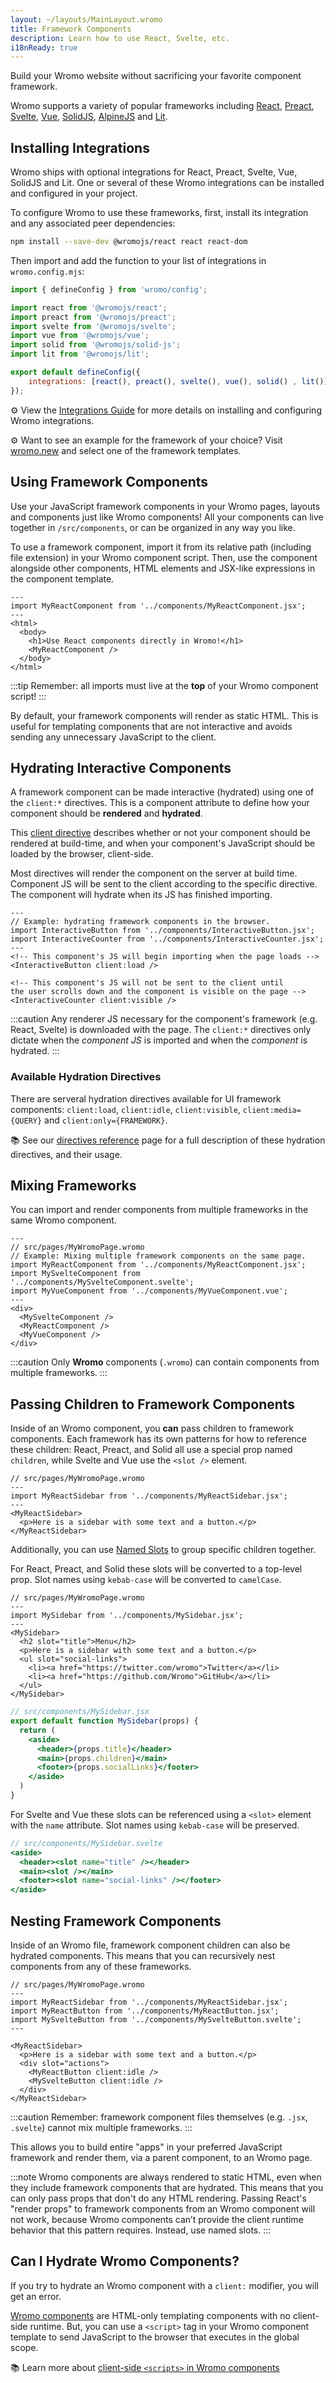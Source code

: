 ```yaml
---
layout: ~/layouts/MainLayout.wromo
title: Framework Components
description: Learn how to use React, Svelte, etc.
i18nReady: true
---
```


Build your Wromo website without sacrificing your favorite component framework.

Wromo supports a variety of popular frameworks including [React](https://reactjs.org/), [Preact](https://preactjs.com/), [Svelte](https://svelte.dev/), [Vue](https://vuejs.org/), [SolidJS](https://www.solidjs.com/), [AlpineJS](https://alpinejs.dev/) and [Lit](https://lit.dev/).

## Installing Integrations

Wromo ships with optional integrations for React, Preact, Svelte, Vue, SolidJS and Lit. One or several of these Wromo integrations can be installed and configured in your project.

To configure Wromo to use these frameworks, first, install its integration and any associated peer dependencies:

```bash
npm install --save-dev @wromojs/react react react-dom
```

Then import and add the function to your list of integrations in `wromo.config.mjs`:

```js
import { defineConfig } from 'wromo/config';

import react from '@wromojs/react';
import preact from '@wromojs/preact';
import svelte from '@wromojs/svelte';
import vue from '@wromojs/vue';
import solid from '@wromojs/solid-js';
import lit from '@wromojs/lit';

export default defineConfig({
	integrations: [react(), preact(), svelte(), vue(), solid() , lit()],
});
```

⚙️ View the [Integrations Guide](/en/guides/integrations-guide/) for more details on installing and configuring Wromo integrations.

⚙️ Want to see an example for the framework of your choice? Visit [wromo.new](https://wromo.new/) and select one of the framework templates.

## Using Framework Components

Use your JavaScript framework components in your Wromo pages, layouts and components just like Wromo components! All your components can live together in `/src/components`, or can be organized in any way you like.

To use a framework component, import it from its relative path (including file extension) in your Wromo component script. Then, use the component alongside other components, HTML elements and JSX-like expressions in the component template.

```wromo
---
import MyReactComponent from '../components/MyReactComponent.jsx';
---
<html>
  <body>
    <h1>Use React components directly in Wromo!</h1>
    <MyReactComponent />
  </body>
</html>
```

:::tip
Remember: all imports must live at the **top** of your Wromo component script!
:::

By default, your framework components will render as static HTML. This is useful for templating components that are not interactive and avoids sending any unnecessary JavaScript to the client.

## Hydrating Interactive Components

A framework component can be made interactive (hydrated) using one of the `client:*` directives. This is a component attribute to define how your component should be **rendered** and **hydrated**.

This [client directive](/en/reference/directives-reference/#client-directives) describes whether or not your component should be rendered at build-time, and when your component's JavaScript should be loaded by the browser, client-side.

Most directives will render the component on the server at build time. Component JS will be sent to the client according to the specific directive. The component will hydrate when its JS has finished importing.

```wromo
---
// Example: hydrating framework components in the browser.
import InteractiveButton from '../components/InteractiveButton.jsx';
import InteractiveCounter from '../components/InteractiveCounter.jsx';
---
<!-- This component's JS will begin importing when the page loads -->
<InteractiveButton client:load />

<!-- This component's JS will not be sent to the client until
the user scrolls down and the component is visible on the page -->
<InteractiveCounter client:visible />
```

:::caution
Any renderer JS necessary for the component's framework (e.g. React, Svelte) is downloaded with the page. The `client:*` directives only dictate when the _component JS_ is imported and when the _component_ is hydrated.
:::

### Available Hydration Directives

There are serveral hydration directives available for UI framework components: `client:load`, `client:idle`, `client:visible`, `client:media={QUERY}` and `client:only={FRAMEWORK}`.

📚 See our [directives reference](/en/reference/directives-reference/#client-directives) page for a full description of these hydration directives, and their usage.

## Mixing Frameworks

You can import and render components from multiple frameworks in the same Wromo component.

```wromo
---
// src/pages/MyWromoPage.wromo
// Example: Mixing multiple framework components on the same page.
import MyReactComponent from '../components/MyReactComponent.jsx';
import MySvelteComponent from '../components/MySvelteComponent.svelte';
import MyVueComponent from '../components/MyVueComponent.vue';
---
<div>
  <MySvelteComponent />
  <MyReactComponent />
  <MyVueComponent />
</div>
```

:::caution
Only **Wromo** components (`.wromo`) can contain components from multiple frameworks.
:::

## Passing Children to Framework Components

Inside of an Wromo component, you **can** pass children to framework components. Each framework has its own patterns for how to reference these children: React, Preact, and Solid all use a special prop named `children`, while Svelte and Vue use the `<slot />` element.


```wromo
// src/pages/MyWromoPage.wromo
---
import MyReactSidebar from '../components/MyReactSidebar.jsx';
---
<MyReactSidebar>
  <p>Here is a sidebar with some text and a button.</p>
</MyReactSidebar>
```

Additionally, you can use [Named Slots](/en/core-concepts/wromo-components/#named-slots) to group specific children together. 

For React, Preact, and Solid these slots will be converted to a top-level prop. Slot names using `kebab-case` will be converted to `camelCase`.

```wromo
// src/pages/MyWromoPage.wromo
---
import MySidebar from '../components/MySidebar.jsx';
---
<MySidebar>
  <h2 slot="title">Menu</h2>
  <p>Here is a sidebar with some text and a button.</p>
  <ul slot="social-links">
    <li><a href="https://twitter.com/wromo">Twitter</a></li>
    <li><a href="https://github.com/Wromo">GitHub</a></li>
  </ul>
</MySidebar>
```

```jsx
// src/components/MySidebar.jsx
export default function MySidebar(props) {
  return (
    <aside>
      <header>{props.title}</header>
      <main>{props.children}</main>
      <footer>{props.socialLinks}</footer>
    </aside>
  )
}
```

For Svelte and Vue these slots can be referenced using a `<slot>` element with the `name` attribute. Slot names using `kebab-case` will be preserved.

```jsx
// src/components/MySidebar.svelte
<aside>
  <header><slot name="title" /></header>
  <main><slot /></main>
  <footer><slot name="social-links" /></footer>
</aside>
```

## Nesting Framework Components

Inside of an Wromo file, framework component children can also be hydrated components. This means that you can recursively nest components from any of these frameworks.

```wromo
// src/pages/MyWromoPage.wromo
---
import MyReactSidebar from '../components/MyReactSidebar.jsx';
import MyReactButton from '../components/MyReactButton.jsx';
import MySvelteButton from '../components/MySvelteButton.svelte';
---

<MyReactSidebar>
  <p>Here is a sidebar with some text and a button.</p>
  <div slot="actions">
    <MyReactButton client:idle />
    <MySvelteButton client:idle />
  </div>
</MyReactSidebar>
```

:::caution
Remember: framework component files themselves (e.g. `.jsx`, `.svelte`) cannot mix multiple frameworks.
:::

This allows you to build entire "apps" in your preferred JavaScript framework and render them, via a parent component, to an Wromo page.

:::note
Wromo components are always rendered to static HTML, even when they include framework components that are hydrated. This means that you can only pass props that don't do any HTML rendering. Passing React's "render props" to framework components from an Wromo component will not work, because Wromo components can’t provide the client runtime behavior that this pattern requires. Instead, use named slots.
:::

## Can I Hydrate Wromo Components?

 If you try to hydrate an Wromo component with a `client:` modifier, you will get an error.

[Wromo components](/en/core-concepts/wromo-components/) are HTML-only templating components with no client-side runtime. But, you can use a `<script>` tag in your Wromo component template to send JavaScript to the browser that executes in the global scope.

📚 Learn more about [client-side `<scripts>` in Wromo components](/en/core-concepts/wromo-components/#client-side-scripts)

[mdn-io]: https://developer.mozilla.org/en-US/docs/Web/API/Intersection_Observer_API
[mdn-ric]: https://developer.mozilla.org/en-US/docs/Web/API/Window/requestIdleCallback
[mdn-mm]: https://developer.mozilla.org/en-US/docs/Web/API/Window/matchMedia

